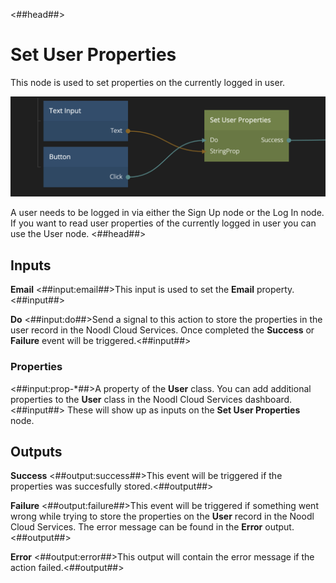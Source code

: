 <##head##>

# Set User Properties

This node is used to set properties on the currently logged in user.

![](./set-user-properties-nodes.png ':class=img-size-l')

A user needs to be logged in via either the <span class="ndl-node">Sign Up</span> node or the <span class="ndl-node">Log In</span> node. If you want to read user properties of the currently logged in user you can use the <span class="ndl-node">User</span> node.
<##head##>

## Inputs

**Email**
<##input:email##>This input is used to set the **Email** property.<##input##>

**Do**
<##input:do##>Send a signal to this action to store the properties in the user record in the Noodl Cloud Services. Once completed the **Success** or **Failure** event will be triggered.<##input##>

### Properties

<##input:prop-\*##>A property of the **User** class. You can add additional properties to the **User** class in the Noodl Cloud Services dashboard. <##input##> These will show up as inputs on the **Set User Properties** node.

## Outputs

**Success**
<##output:success##>This event will be triggered if the properties was succesfully stored.<##output##>

**Failure**
<##output:failure##>This event will be triggered if something went wrong while trying to store the properties on the **User** record in the Noodl Cloud Services. The error message can be found in the **Error** output.<##output##>

**Error**
<##output:error##>This output will contain the error message if the action failed.<##output##>

